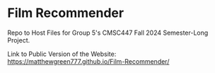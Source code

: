 # Film Recommender 
Repo to Host Files for Group 5's CMSC447 Fall 2024 Semester-Long Project.

Link to Public Version of the Website: https://matthewgreen777.github.io/Film-Recommender/
